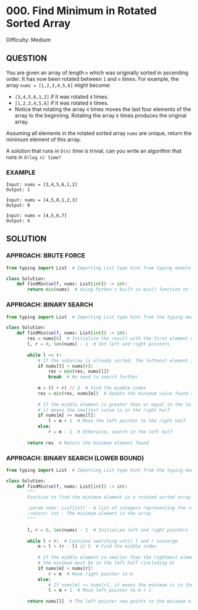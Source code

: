 # 000. Find Minimum in Rotated Sorted Array
Difficulty: Medium

## QUESTION

You are given an array of length `n` which was originally sorted in ascending order. It has now been rotated between `1` and `n` times. For example, the array `nums = [1,2,3,4,5,6]` might become:

- `[3,4,5,6,1,2]` if it was rotated `4` times.
- `[1,2,3,4,5,6]` if it was rotated `6` times.
- Notice that rotating the array `4` times moves the last four elements of the array to the beginning. Rotating the array `6` times produces the original array.

Assuming all elements in the rotated sorted array `nums` are unique, return the minimum element of this array.

A solution that runs in `O(n)` time is trivial, can you write an algorithm that runs in `O(log n) time?`

### EXAMPLE

```
Input: nums = [3,4,5,6,1,2]
Output: 1
```

```
Input: nums = [4,5,0,1,2,3]
Output: 0
```

```
Input: nums = [4,5,6,7]
Output: 4
```
## SOLUTION


### APPROACH: BRUTE FORCE

```python
from typing import List  # Importing List type hint from typing module

class Solution:
    def findMin(self, nums: List[int]) -> int:
        return min(nums)  # Using Python's built-in min() function to find and return the smallest element
```

### APPROACH: BINARY SEARCH

```python
from typing import List  # Importing List type hint from the typing module

class Solution:
    def findMin(self, nums: List[int]) -> int:        
        res = nums[0]  # Initialize the result with the first element of the array
        l, r = 0, len(nums) - 1  # Set left and right pointers
        
        while l <= r:
            # If the subarray is already sorted, the leftmost element is the minimum
            if nums[l] < nums[r]:
                res = min(res, nums[l])
                break  # No need to search further
            
            m = (l + r) // 2  # Find the middle index
            res = min(res, nums[m])  # Update the minimum value found so far
            
            # If the middle element is greater than or equal to the left element,
            # it means the smallest value is in the right half
            if nums[m] >= nums[l]:
                l = m + 1  # Move the left pointer to the right half
            else:
                r = m - 1  # Otherwise, search in the left half
                
        return res  # Return the minimum element found
```

### APPROACH: BINARY SEARCH (LOWER BOUND)

```python
from typing import List  # Importing List type hint from the typing module

class Solution:
    def findMin(self, nums: List[int]) -> int:
        """
        Function to find the minimum element in a rotated sorted array using binary search.

        :param nums: List[int] - A list of integers representing the rotated sorted array
        :return: int - The minimum element in the array
        """
        
        l, r = 0, len(nums) - 1  # Initialize left and right pointers
        
        while l < r:  # Continue searching until l and r converge
            m = l + (r - l) // 2  # Find the middle index
            
            # If the middle element is smaller than the rightmost element,
            # the minimum must be in the left half (including m)
            if nums[m] < nums[r]:
                r = m  # Move right pointer to m
            else:
                # If nums[m] >= nums[r], it means the minimum is in the right half
                l = m + 1  # Move left pointer to m + 1
        
        return nums[l]  # The left pointer now points to the minimum element
```
